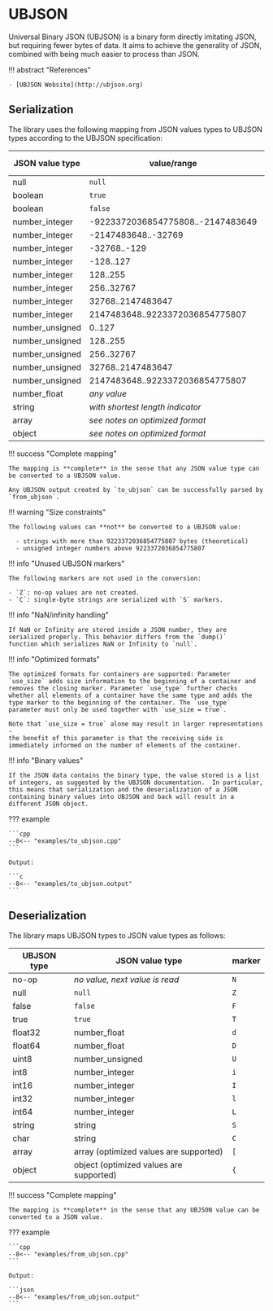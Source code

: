 # UBJSON

Universal Binary JSON (UBJSON) is a binary form directly imitating JSON, but requiring fewer bytes of data. It aims to achieve the generality of JSON, combined with being much easier to process than JSON.

!!! abstract "References"

	- [UBJSON Website](http://ubjson.org)

## Serialization

The library uses the following mapping from JSON values types to UBJSON types according to the UBJSON specification:

JSON value type | value/range                       | UBJSON type | marker
--------------- | --------------------------------- | ----------- | ------
null            | `null`                            | null        | `Z`
boolean         | `true`                            | true        | `T`
boolean         | `false`                           | false       | `F`
number_integer  | -9223372036854775808..-2147483649 | int64       | `L`
number_integer  | -2147483648..-32769               | int32       | `l`
number_integer  | -32768..-129                      | int16       | `I`
number_integer  | -128..127                         | int8        | `i`
number_integer  | 128..255                          | uint8       | `U`
number_integer  | 256..32767                        | int16       | `I`
number_integer  | 32768..2147483647                 | int32       | `l`
number_integer  | 2147483648..9223372036854775807   | int64       | `L`
number_unsigned | 0..127                            | int8        | `i`
number_unsigned | 128..255                          | uint8       | `U`
number_unsigned | 256..32767                        | int16       | `I`
number_unsigned | 32768..2147483647                 | int32       | `l`
number_unsigned | 2147483648..9223372036854775807   | int64       | `L`
number_float    | *any value*                       | float64     | `D`
string          | *with shortest length indicator*  | string      | `S`
array           | *see notes on optimized format*   | array       | `[`
object          | *see notes on optimized format*   | map         | `{`

!!! success "Complete mapping"

	The mapping is **complete** in the sense that any JSON value type can be converted to a UBJSON value.

	Any UBJSON output created by `to_ubjson` can be successfully parsed by `from_ubjson`.

!!! warning "Size constraints"

	The following values can **not** be converted to a UBJSON value:

      - strings with more than 9223372036854775807 bytes (theoretical)
      - unsigned integer numbers above 9223372036854775807

!!! info "Unused UBJSON markers"

	The following markers are not used in the conversion:
    
    - `Z`: no-op values are not created.
    - `C`: single-byte strings are serialized with `S` markers.

!!! info "NaN/infinity handling"

	If NaN or Infinity are stored inside a JSON number, they are
    serialized properly. This behavior differs from the `dump()`
    function which serializes NaN or Infinity to `null`.

!!! info "Optimized formats"

	The optimized formats for containers are supported: Parameter
    `use_size` adds size information to the beginning of a container and
    removes the closing marker. Parameter `use_type` further checks
    whether all elements of a container have the same type and adds the
    type marker to the beginning of the container. The `use_type`
    parameter must only be used together with `use_size = true`.

    Note that `use_size = true` alone may result in larger representations -
    the benefit of this parameter is that the receiving side is
    immediately informed on the number of elements of the container.

!!! info "Binary values"

	If the JSON data contains the binary type, the value stored is a list
    of integers, as suggested by the UBJSON documentation.  In particular,
    this means that serialization and the deserialization of a JSON
    containing binary values into UBJSON and back will result in a
    different JSON object.


??? example

    ```cpp
    --8<-- "examples/to_ubjson.cpp"
    ```

    Output:

    ```c
    --8<-- "examples/to_ubjson.output"
    ```

## Deserialization

The library maps UBJSON types to JSON value types as follows:

UBJSON type | JSON value type                         | marker
----------- | --------------------------------------- | ------
no-op       | *no value, next value is read*          | `N`
null        | `null`                                  | `Z`
false       | `false`                                 | `F`
true        | `true`                                  | `T`
float32     | number_float                            | `d`
float64     | number_float                            | `D`
uint8       | number_unsigned                         | `U`
int8        | number_integer                          | `i`
int16       | number_integer                          | `I`
int32       | number_integer                          | `l`
int64       | number_integer                          | `L`
string      | string                                  | `S`
char        | string                                  | `C`
array       | array (optimized values are supported)  | `[`
object      | object (optimized values are supported) | `{`

!!! success "Complete mapping"

	The mapping is **complete** in the sense that any UBJSON value can be converted to a JSON value.


??? example

    ```cpp
    --8<-- "examples/from_ubjson.cpp"
    ```

    Output:

    ```json
    --8<-- "examples/from_ubjson.output"
    ```
